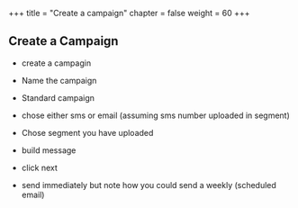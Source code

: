 +++
title = "Create a campaign"
chapter = false
weight = 60
+++

## Create a Campaign

* create a campagin


* Name the campaign
* Standard campaign
* chose either sms or email (assuming sms number uploaded in segment)
* Chose segment you have uploaded 
* build message
* click next
* send immediately but note how you could send a weekly (scheduled email)

